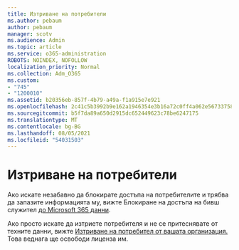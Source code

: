 ```yaml
---
title: Изтриване на потребители
ms.author: pebaum
author: pebaum
manager: scotv
ms.audience: Admin
ms.topic: article
ms.service: o365-administration
ROBOTS: NOINDEX, NOFOLLOW
localization_priority: Normal
ms.collection: Adm_O365
ms.custom:
- "745"
- "1200010"
ms.assetid: b20356eb-857f-4b79-a49a-f1a915e7e921
ms.openlocfilehash: 2c41c5b3992b9e162a1946354e3b16a72c0ff4a062e56733758f5a888231b866
ms.sourcegitcommit: b5f7da89a650d2915dc652449623c78be6247175
ms.translationtype: MT
ms.contentlocale: bg-BG
ms.lasthandoff: 08/05/2021
ms.locfileid: "54031503"
---
```

# <a name="deleting-users"></a>Изтриване на потребители

Ако искате незабавно да блокирате достъпа на потребителите и трябва да запазите информацията му, вижте Блокиране на достъпа на бивш служител [до Microsoft 365 данни](https://docs.microsoft.com/microsoft-365/admin/add-users/remove-former-employee#block-a-former-employees-access-to-microsoft-365-data).
  
Ако просто искате да изтриете потребителя и не се притеснявате от техните данни, вижте [Изтриване на потребител от вашата организация.](https://docs.microsoft.com/microsoft-365/admin/add-users/delete-a-user) Това веднага ще освободи лиценза им.
  